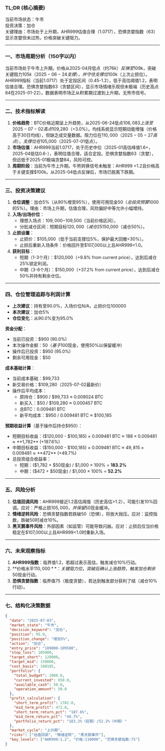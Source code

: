 ### TL;DR (核心摘要)
当前市场状态：牛市  
投资决策：加仓  
关键理由：市场处于上升期，AHR999估值合理（1.0717），恐惧贪婪指数（63）显示贪婪但未过热，价格突破关键阻力。

---

### 一、市场周期分析（150字以内）
当前市场处于牛市上升期。价格从2025-04月低点（约$76k）反弹至$109k，突破关键阻力$105k（2025-06-24支撑），并守住支撑位$100k（上次止损位）。AHR999指标（当前1.0717）处于定投区间（0.45-1.2），低于高估阈值1.2，表明估值合理。恐惧贪婪指数63（贪婪区间），显示市场情绪乐观但未极端（历史高点84在2025-01-22）。数据表明市场正从积累期过渡到上升期，无熊市信号。

---

### 二、技术指标解读
1. **价格趋势**：BTC价格近期呈上升趋势，从2025-06-24低点$106,083上涨至2025-07-02高点$109,280（+3.0%）。均线系统显示短期动能增强（价格高于30日均线），但缺乏成交量数据。阻力位在$110,000（2025-05-27高点），支撑位在$105,000（2025-07-01低点）。
2. **市场估值**：AHR999当前1.0717，处于历史中位（2025-01高估峰值1.6+，2025-04低估0.6-），表明估值合理，适合定投。恐惧贪婪指数63（贪婪），但远低于2025-01极端贪婪84，风险可控。
3. **周期阶段**：当前为牛市上升期。牛熊转换信号未触发：AHR999 <1.2且价格高于关键支撑$100k。从2025-04低点反弹后，市场已脱离下跌期。

---

### 三、投资决策建议
1. **仓位调整**：加仓5%（从90%增至95%），使用可用现金$50（总投资预算$1000的5%）。理由：市场上升期，估值合理，风险偏好中等允许小幅增持。
2. **入场/出场价位**：
   - 理想入场点：$109,000-$109,500（当前价格区间）。
   - 分批减仓区间：短期目标$120,000（减仓25%），中期$150,000（减仓50%）。
3. **止损设置**：
   - 止损价：$105,000（低于当前支撑位5%，保护最大回撤<30%）。
   - 止损后重新入场条件：价格回升至$107,000以上且AHR999<1.0。
4. **获利目标**：
   - 短期（1-3个月）：$120,000（+9.8% from current price），达到后减仓25%锁定利润。
   - 中期（3-6个月）：$150,000（+37.2% from current price），达到后减仓50%并持有剩余仓位。

---

### 四、仓位管理追踪与利润计算
- **上次建议**：持有至90.0%，入场价位N/A，止损价位100000  
- **本次建议**：加仓5%  
- **仓位变化**：从90.0%变为95.0%  

**资金分配**：  
- 当前已投资：$900 (90.0%)  
- 本次操作金额：$50（基于$100现金，使用50%以保留缓冲）  
- 操作后已投资：$950 (95.0%)  
- 剩余可用现金：$50  

**成本基础计算**：  
- 当前成本基础：$99,733  
- 新交易价格：$109,280（2025-07-02最新价）  
- 操作后平均成本：  
  - 原持仓：$900 / $99,733 ≈ 0.009024 BTC  
  - 新买入：$50 / $109,280 ≈ 0.000457 BTC  
  - 总BTC：0.009481 BTC  
  - 新平均成本：$950 / 0.009481 BTC ≈ $100,185  

**预期收益计算**（基于操作后持仓$950）：  
- 短期目标收益：($120,000 - $100,185) × 0.009481 BTC ≈ $188 × 0.009481 ≈ **$1,782** (+187.6%)  
- 中期目标收益：($150,000 - $100,185) × 0.009481 BTC ≈ $49,815 × 0.009481 ≈ **$472** (+49.7%)  
- 总投资组合收益率：  
  - 短期：($1,782 + $50现金) / $1,000 × 100% = **183.2%**  
  - 中期：($472 + $50现金) / $1,000 × 100% = **52.2%**  

---

### 五、风险分析
1. **估值回调风险**：AHR999接近1.2高估阈值（历史高估>1.2），可能引发10%回调。应对：严格止损$105,000，并保留$50现金缓冲。
2. **情绪逆转风险**：恐惧贪婪指数若跌破50（恐惧），将放大抛压。应对：监控指数，跌破50时减仓10%。
3. **黑天鹅事件风险**：外部因素（如监管）可能导致闪崩。应对：止损后仅当价格稳定在$107,000以上且AHR999<1.0时重新入场。

---

### 六、未来观察指标
1. **AHR999指数**：临界值1.2，若超过表示高估，触发减仓10%行动。
2. **价格水平$110,000**：关键阻力位，突破后确认上涨趋势，触发加仓剩余$50现金行动。
3. **恐惧贪婪指数**：临界值75（极度贪婪），若达到触发部分获利了结（减仓10%行动）。

---

### 七、结构化决策数据
```json
{
  "date": "2025-07-03",
  "market_state": "牛市",
  "decision_keyword": "加仓",
  "position": 95.0,
  "position_change": "增加5%",
  "action": "加仓",
  "entry_price": "109000-109500",
  "stop_loss": 105000,
  "target_short": 120000,
  "target_mid": 150000,
  "cost_basis": 100185,
  "portfolio": {
    "total_budget": 1000.0,
    "current_invested": 950.0,
    "available_cash": 50.0,
    "operation_amount": 50.0
  },
  "profit_calculation": {
    "short_term_profit": 1782.0,
    "mid_term_profit": 472.0,
    "short_term_return_pct": "187.6%",
    "mid_term_return_pct": "49.7%",
    "portfolio_return_pct": "183.2%（短期）/52.2%（中期）"
  },
  "market_cycle": "上升期",
  "risks": ["估值回调", "情绪逆转", "黑天鹅事件"],
  "key_levels": ["AHR999:1.2", "价格:110000", "恐惧贪婪指数:75"]
}
```